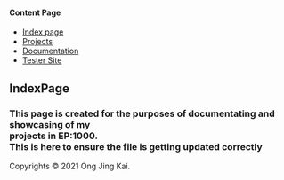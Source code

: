 <!DOCTYPE html>
<html lang="en" dir="ltr">
  <head>
    <meta charset="utf-8">
    <link rel="stylesheet" href="sitedesign.css">
<div id="header">
      <title>IndexPage</title>
</div>
  </head>

  <body>

<div id="nav">
    <h4>Content Page</h4>
    <ul>
      <li><a href="index.html">Index page</a></li>
      <li><a href="projects.html">Projects</a></li>
      <li><a href="documentation.html">Documentation</a></li>
      <li><a href="webtest.html">Tester Site</a></li>
    </ul>
</div>
<div id="content">
<h2>IndexPage</h2>
<p>
<h3>This page is created for the purposes of documentating and showcasing of my <br>
  projects in EP:1000.<br>
  This is here to ensure the file is getting updated correctly
</h3>
</div>

<div id="footer">
  Copyrights &copy; 2021 Ong Jing Kai.
</div>
  </body>
</html>
